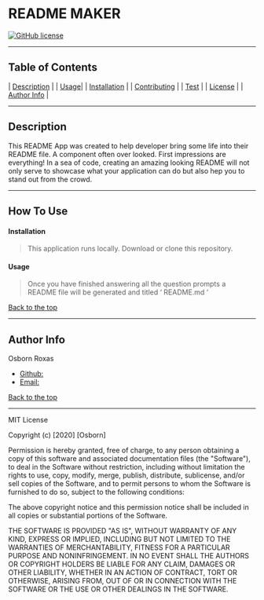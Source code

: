 
# **README MAKER**

[![GitHub license](https://img.shields.io/github/license/Naereen/StrapDown.js.svg)](https://github.com/Naereen/StrapDown.js/blob/master/LICENSE)


---

## Table of Contents 

| [Description](#description) |
| [Usage](#usage)|
| [Installation](#installation) |
| [Contributing](#contributing) |
| [Test](#test) |
| [License](#license) |
| [Author Info](#author-info) |


---

## Description 
This README App was created to help developer bring some life into their README file. A component often over looked. First impressions are everything!  In a sea of code, creating an amazing looking README will not only serve to showcase what your application can do but also hep you to stand out from the crowd.


---

## How To Use

#### Installation
> This application runs locally. Download or clone this repository.

#### Usage 
> Once you have finished answering all the question prompts a README file will be generated and titled ‘ README.md ‘


[Back to the top](#table-of-contents)

---

## Author Info
Osborn Roxas

- [Github:](https://github.com/osbornroxas02/readMe-maker/tree/develop)
- [Email:](https://OSBORNROXAS02@GMAIL.COM)


[Back to the top](#table-of-contents)

---

MIT License

Copyright (c) [2020] [Osborn]

Permission is hereby granted, free of charge, to any person obtaining a copy
of this software and associated documentation files (the "Software"), to deal
in the Software without restriction, including without limitation the rights
to use, copy, modify, merge, publish, distribute, sublicense, and/or sell
copies of the Software, and to permit persons to whom the Software is
furnished to do so, subject to the following conditions:

The above copyright notice and this permission notice shall be included in all
copies or substantial portions of the Software.

THE SOFTWARE IS PROVIDED "AS IS", WITHOUT WARRANTY OF ANY KIND, EXPRESS OR
IMPLIED, INCLUDING BUT NOT LIMITED TO THE WARRANTIES OF MERCHANTABILITY,
FITNESS FOR A PARTICULAR PURPOSE AND NONINFRINGEMENT. IN NO EVENT SHALL THE
AUTHORS OR COPYRIGHT HOLDERS BE LIABLE FOR ANY CLAIM, DAMAGES OR OTHER
LIABILITY, WHETHER IN AN ACTION OF CONTRACT, TORT OR OTHERWISE, ARISING FROM,
OUT OF OR IN CONNECTION WITH THE SOFTWARE OR THE USE OR OTHER DEALINGS IN THE
SOFTWARE.

